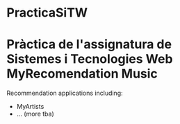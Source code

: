# PracticaSiTW
Pràctica de l'assignatura de Sistemes i Tecnologies Web
MyRecomendation Music
================

Recommendation applications including:
- MyArtists
- ... (more tba)